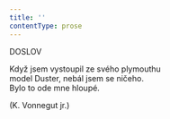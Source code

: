 ```yaml
---
title: ''
contentType: prose
---
```


DOSLOV

Když jsem vystoupil ze svého plymouthu  
model Duster, nebál jsem se ničeho.  
Bylo to ode mne hloupé.

(K. Vonnegut jr.)
